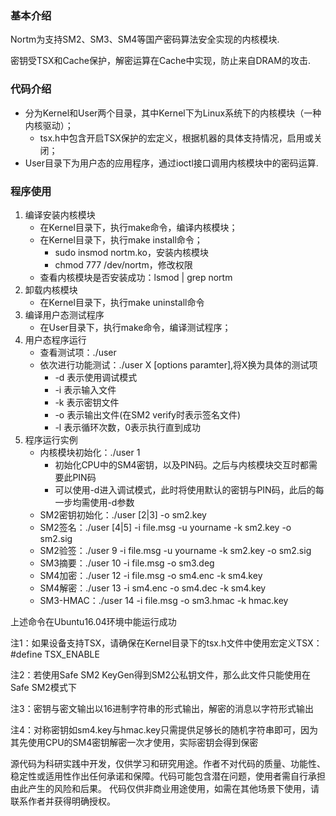 ### 基本介绍
Nortm为支持SM2、SM3、SM4等国产密码算法安全实现的内核模块.

密钥受TSX和Cache保护，解密运算在Cache中实现，防止来自DRAM的攻击.

### 代码介绍
- 分为Kernel和User两个目录，其中Kernel下为Linux系统下的内核模块（一种内核驱动）；
	- tsx.h中包含开启TSX保护的宏定义，根据机器的具体支持情况，启用或关闭；
- User目录下为用户态的应用程序，通过ioctl接口调用内核模块中的密码运算.
### 程序使用
1. 编译安装内核模块
	- 在Kernel目录下，执行make命令，编译内核模块；
	- 在Kernel目录下，执行make install命令；
		- sudo insmod nortm.ko，安装内核模块
		- chmod 777 /dev/nortm，修改权限
	- 查看内核模块是否安装成功：lsmod | grep nortm
2. 卸载内核模块
   	- 在Kernel目录下，执行make uninstall命令
3. 编译用户态测试程序
	- 在User目录下，执行make命令，编译测试程序；
4. 用户态程序运行
	- 查看测试项：./user
	- 依次进行功能测试：./user X [options paramter],将X换为具体的测试项
		- -d 表示使用调试模式
		- -i 表示输入文件
		- -k 表示密钥文件
		- -o 表示输出文件(在SM2 verify时表示签名文件)
		- -l 表示循环次数，0表示执行直到成功
5. 程序运行实例
	- 内核模块初始化：./user 1
		- 初始化CPU中的SM4密钥，以及PIN码。之后与内核模块交互时都需要此PIN码
		- 可以使用-d进入调试模式，此时将使用默认的密钥与PIN码，此后的每一步均需使用-d参数
	- SM2密钥初始化：./user [2|3] -o sm2.key
	- SM2签名：./user [4|5] -i file.msg -u yourname -k sm2.key -o sm2.sig
	- SM2验签：./user 9 -i file.msg -u yourname -k sm2.key -o sm2.sig
	- SM3摘要：./user 10 -i file.msg -o sm3.deg
    - SM4加密：./user 12 -i file.msg -o sm4.enc -k sm4.key
    - SM4解密：./user 13 -i sm4.enc -o sm4.dec -k sm4.key
    - SM3-HMAC：./user 14 -i file.msg -o sm3.hmac -k hmac.key
 			

上述命令在Ubuntu16.04环境中能运行成功

注1：如果设备支持TSX，请确保在Kernel目录下的tsx.h文件中使用宏定义TSX：#define TSX_ENABLE

注2：若使用Safe SM2 KeyGen得到SM2公私钥文件，那么此文件只能使用在Safe SM2模式下

注3：密钥与密文输出以16进制字符串的形式输出，解密的消息以字符形式输出

注4：对称密钥如sm4.key与hmac.key只需提供足够长的随机字符串即可，因为其先使用CPU的SM4密钥解密一次才使用，实际密钥会得到保密

  

源代码为科研实践中开发，仅供学习和研究用途。作者不对代码的质量、功能性、稳定性或适用性作出任何承诺和保障。代码可能包含潜在问题，使用者需自行承担由此产生的风险和后果。 代码仅供非商业用途使用，如需在其他场景下使用，请联系作者并获得明确授权。

